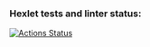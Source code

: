 ### Hexlet tests and linter status:
[![Actions Status](https://github.com/ishchts/frontend-project-lvl3/actions/workflows/hexlet-check.yml/badge.svg)](https://github.com/ishchts/frontend-project-lvl3/actions)